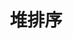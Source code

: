 ---
layout: post
title: 堆排序
categories: [Algorithm]
description: 程序员必备算法之排序算法
keywords: 排序算法算法,堆排序
tags: [排序算法]
---